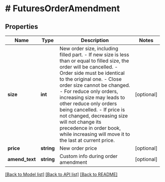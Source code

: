 # # FuturesOrderAmendment

## Properties

Name | Type | Description | Notes
------------ | ------------- | ------------- | -------------
**size** | **int** | New order size, including filled part.  - If new size is less than or equal to filled size, the order will be cancelled. - Order side must be identical to the original one. - Close order size cannot be changed. - For reduce only orders, increasing size may leads to other reduce only orders being cancelled. - If price is not changed, decreasing size will not change its precedence in order book, while increasing will move it to the last at current price. | [optional] 
**price** | **string** | New order price | [optional] 
**amend_text** | **string** | Custom info during order amendment | [optional] 

[[Back to Model list]](../../README.md#documentation-for-models) [[Back to API list]](../../README.md#documentation-for-api-endpoints) [[Back to README]](../../README.md)
